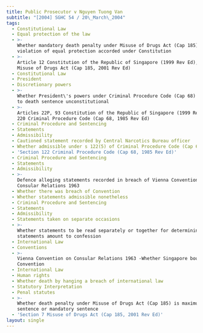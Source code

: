 ```yaml
---
title: Public Prosecutor v Nguyen Tuong Van
subtitle: "[2004] SGHC 54 / 20\_March\_2004"
tags:
  - Constitutional Law
  - Equal protection of the law
  - >-
    Whether mandatory death penalty under Misuse of Drugs Act (Cap 185)
    violation of equal protection accorded under Constitution
  - >-
    Article 12 Constitution of the Republic of Singapore (1999 Rev Ed), s 7
    Misuse of Drugs Act (Cap 185, 2001 Rev Ed)
  - Constitutional Law
  - President
  - Discretionary powers
  - >-
    Whether President\'s powers under Criminal Procedure Code (Cap 68) relating
    to death sentence unconstitutional
  - >-
    Articles 22P, 93 Constitution of the Republic of Singapore (1999 Rev Ed), s
    220 Criminal Procedure Code (Cap 68, 1985 Rev Ed)
  - Criminal Procedure and Sentencing
  - Statements
  - Admissibility
  - Cautioned statement recorded by Central Narcotics Bureau officer
  - Whether admissible under s 122(5) of Criminal Procedure Code (Cap 68)
  - 'Section 122 Criminal Procedure Code (Cap 68, 1985 Rev Ed)'
  - Criminal Procedure and Sentencing
  - Statements
  - Admissibility
  - >-
    Defence alleging statements recorded in breach of Vienna Convention on
    Consular Relations 1963
  - Whether there was breach of Convention
  - Whether statements admissible nonetheless
  - Criminal Procedure and Sentencing
  - Statements
  - Admissibility
  - Statements taken on separate occasions
  - >-
    Whether statements to be read separately or together for determining if
    statements amount to confession
  - International Law
  - Conventions
  - >-
    Vienna Convention on Consular Relations 1963 -Whether Singapore bound by
    Convention
  - International Law
  - Human rights
  - Whether death by hanging a breach of international law
  - Statutory Interpretation
  - Penal statutes
  - >-
    Whether death penalty under Misuse of Drugs Act (Cap 185) is maximum
    sentence or mandatory sentence
  - 'Section 7 Misuse of Drugs Act (Cap 185, 2001 Rev Ed)'
layout: single
---
```


